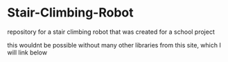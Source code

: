 # Stair-Climbing-Robot
repository for a stair climbing robot that was created for a school project

this wouldnt be possible without many other libraries from this site, which I will link below
